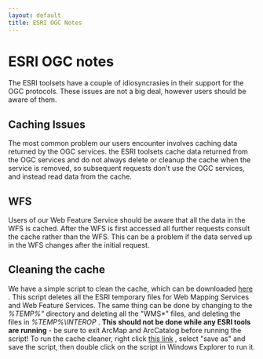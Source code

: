 ```yaml
---
layout: default
title: ESRI OGC Notes
---
```


ESRI OGC notes
==============

The ESRI toolsets have a couple of idiosyncrasies in their support for the OGC protocols. These issues are not a big deal, however users should be aware of them.

Caching Issues
--------------

The most common problem our users encounter involves caching data returned by the OGC services. the ESRI toolsets cache data returned from the OGC services and do not always delete or cleanup the cache when the service is removed, so subsequent requests don't use the OGC services, and instead read data from the cache.

WFS
---

Users of our Web Feature Service should be aware that all the data in the WFS is cached. After the WFS is first accessed all further requests consult the cache rather than the WFS. This can be a problem if the data served up in the WFS changes after the initial request.

Cleaning the cache
------------------

We have a simple script to clean the cache, which can be downloaded [here](scripts/clean_esri_ogc.bat) . This script deletes all the ESRI temporary files for Web Mapping Services and Web Feature Services. The same thing can be done by changing to the *%TEMP%"* directory and deleting all the "WMS\*" files, and deleting the files in *%TEMP%\\INTEROP* . **This should not be done while any ESRI tools are running** - be sure to exit ArcMap and ArcCatalog before running the script! To run the cache cleaner, right click [this link](scripts/clean_esri_ogc.bat) , select "save as" and save the script, then double click on the script in Windows Explorer to run it.
